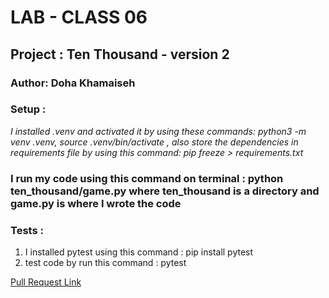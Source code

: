 # LAB - CLASS 06

## Project : Ten Thousand - version 2
### Author: Doha Khamaiseh

### Setup :
*I installed .venv and activated it by using these commands: python3 -m venv .venv, source .venv/bin/activate  , also store the dependencies in  requirements file by using this command: pip freeze > requirements.txt*


### I run my code using this command on terminal : python ten_thousand/game.py where ten_thousand is a directory and game.py is where I wrote the code

### Tests :
1. I installed pytest using this command : pip install pytest
2. test code by run this command : pytest


[Pull Request Link](https://github.com/DohaKhamaiseh/ten-thousand/pull/1)